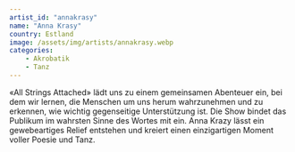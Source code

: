 ```yaml
---
artist_id: "annakrasy"
name: "Anna Krasy"
country: Estland
image: /assets/img/artists/annakrasy.webp
categories:
    - Akrobatik
    - Tanz
---
```

«All Strings Attached» lädt uns zu einem gemeinsamen Abenteuer ein, bei dem wir lernen, die Menschen um uns herum wahrzunehmen und zu erkennen, wie wichtig gegenseitige Unterstützung ist. Die Show bindet das Publikum im wahrsten Sinne des Wortes mit ein. Anna Krazy lässt ein gewebeartiges Relief entstehen und kreiert einen einzigartigen Moment voller Poesie und Tanz.